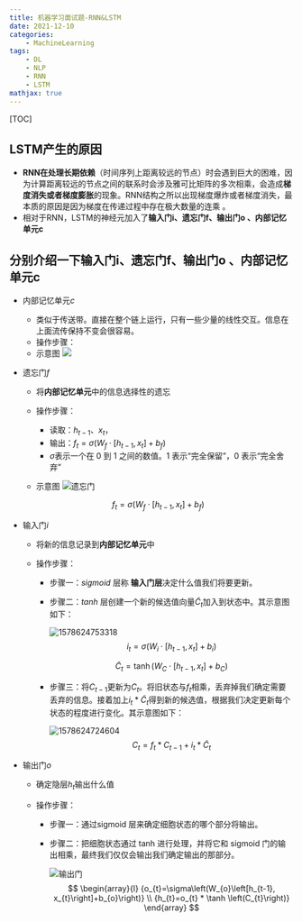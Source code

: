 ```yaml
---
title: 机器学习面试题-RNN&LSTM
date: 2021-12-10
categories: 
    - MachineLearning
tags:  
    - DL
    - NLP
    - RNN
    - LSTM
mathjax: true
---
```

<meta name="referrer" content="no-referrer"/>
[TOC]

## LSTM产生的原因

- **RNN在处理长期依赖**（时间序列上距离较远的节点）时会遇到巨大的困难，因为计算距离较远的节点之间的联系时会涉及雅可比矩阵的多次相乘，会造成**梯度消失或者梯度膨胀**的现象。RNN结构之所以出现梯度爆炸或者梯度消失，最本质的原因是因为梯度在传递过程中存在极大数量的连乘 。
- 相对于RNN，LSTM的神经元加入了**输入门i、遗忘门f、输出门o 、内部记忆单元c** 

<!-- more -->

## 分别介绍一下输入门i、遗忘门f、输出门o 、内部记忆单元c

- 内部记忆单元$c$

  -  类似于传送带。直接在整个链上运行，只有一些少量的线性交互。信息在上面流传保持不变会很容易。  
  - 操作步骤：
  - 示意图
    ![](https://img-blog.csdn.net/20170919124608594?watermark/2/text/aHR0cDovL2Jsb2cuY3Nkbi5uZXQvbHJlYWRlcmw=/font/5a6L5L2T/fontsize/400/fill/I0JBQkFCMA==/dissolve/70/gravity/SouthEast)

* 遗忘门$f$

  * 将**内部记忆单元**中的信息选择性的遗忘

  * 操作步骤：

    * 读取：$h_{t-1}$、$x_t$，
    * 输出：$f_{t}=\sigma\left(W_{f} \cdot\left[h_{t-1}, x_{t}\right]+b_{f}\right)$
    * $\sigma$表示一个在 0 到 1 之间的数值。1 表示“完全保留”，0 表示“完全舍弃”

  * 示意图
    ![遗忘门](https://pic4.zhimg.com/80/v2-11ca9e4a19504874202ac9880da9840f_1440w.jpg)

  $$
  f_{t}=\sigma\left(W_{f} \cdot\left[h_{t-1}, x_{t}\right]+b_{f}\right)
  $$

* 输入门$i$

  * 将新的信息记录到**内部记忆单元**中

  * 操作步骤：

    * 步骤一：$sigmoid$ 层称 **输入门层**决定什么值我们将要更新。

    * 步骤二：$tanh$ 层创建一个新的候选值向量$\tilde{C}_t$加入到状态中。其示意图如下：

      ![1578624753318](https://img-blog.csdn.net/20170301115512234?watermark/2/text/aHR0cDovL2Jsb2cuY3Nkbi5uZXQvSmVycl9feQ==/font/5a6L5L2T/fontsize/400/fill/I0JBQkFCMA==/dissolve/70/gravity/SouthEast)
      $$
      i_{t}=\sigma\left(W_{i} \cdot\left[h_{t-1}, x_{t}\right]+b_{i}\right)
      $$

      $$
      \tilde{C}_{t}=\tanh \left(W_{C} \cdot\left[h_{t-1}, x_{t}\right]+b_{C}\right)
      $$

    * 步骤三：将$C_{t-1}$更新为$C_{t}$。将旧状态与$f_t$相乘，丢弃掉我们确定需要丢弃的信息。接着加上$i_t * \tilde{C}_t$得到新的候选值，根据我们决定更新每个状态的程度进行变化。其示意图如下：

      ![1578624724604](https://img-blog.csdn.net/20170301120227745?watermark/2/text/aHR0cDovL2Jsb2cuY3Nkbi5uZXQvSmVycl9feQ==/font/5a6L5L2T/fontsize/400/fill/I0JBQkFCMA==/dissolve/70/gravity/SouthEast)
      $$
      C_{t}=f_{t} * C_{t-1}+i_{t} * \tilde{C}_{t}
      $$

* 输出门$o$

  * 确定隐层$h_t$输出什么值

  * 操作步骤：

    * 步骤一：通过sigmoid 层来确定细胞状态的哪个部分将输出。

    * 步骤二：把细胞状态通过 tanh 进行处理，并将它和 sigmoid 门的输出相乘，最终我们仅仅会输出我们确定输出的那部分。

      ![输出门](https://pic4.zhimg.com/80/v2-f928df2c02e17fb5da95bf8354880613_1440w.jpg)
      $$
      \begin{array}{l}
      {o_{t}=\sigma\left(W_{o}\left[h_{t-1}, x_{t}\right]+b_{o}\right)} \\
      {h_{t}=o_{t} * \tanh \left(C_{t}\right)}
      \end{array}
      $$